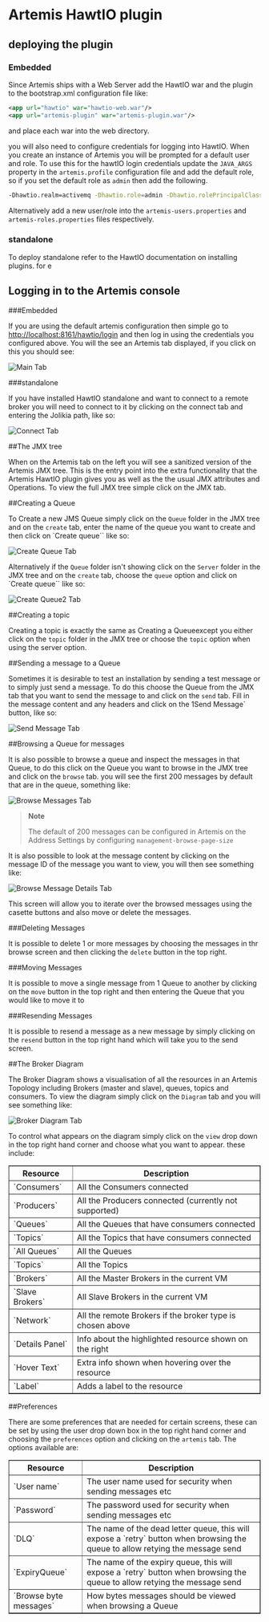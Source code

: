 # Artemis HawtIO plugin

## deploying the plugin

### Embedded

Since Artemis ships with a Web Server add the HawtIO war and the plugin to the bootstrap.xml configuration file like:

```xml
<app url="hawtio" war="hawtio-web.war"/>
<app url="artemis-plugin" war="artemis-plugin.war"/>
```

and place each war into the web directory.

you will also need to configure credentials for logging into HawtIO. When you create an instance of Artemis you will be 
prompted for a default user and role. To use this for the hawtIO login credentials update the `JAVA_ARGS` property in the
`artemis.profile` configuration file and add the default role, so if you set the default role as `admin` then add the following.

```bash
-Dhawtio.realm=activemq -Dhawtio.role=admin -Dhawtio.rolePrincipalClasses=org.apache.activemq.artemis.spi.core.security.jaas.RolePrincipal
```

Alternatively add a new user/role into the `artemis-users.properties` and `artemis-roles.properties` files respectively.

### standalone

To deploy standalone refer to the HawtIO documentation on installing plugins. for e

## Logging in to the Artemis console

###Embedded

If you are using the default artemis configuration then simple go to [http://localhost:8161/hawtio/login](http://localhost:8161/hawtio/login)
and then log in using the credentials you configured above. You will the see an Artemis tab displayed, if you click on
this you should see:

![Main Tab](images/maintab.jpg)

###standalone

If you have installed HawtIO standalone and want to connect to a remote broker you will need to connect to it by clicking 
on the connect tab and entering the Jolikia path, like so:

![Connect Tab](images/connecttab.jpg)

##The JMX tree

When on the Artemis tab on the left you will see a sanitized version of the Artemis JMX tree. This is the entry point into
the extra functionality that the Artemis HawtIO plugin gives you as well as the the usual JMX attributes and Operations.
To view the full JMX tree simple click on the JMX tab.

##Creating a Queue

To Create a new JMS Queue simply click on the `Queue` folder in the JMX tree and on the `create` tab, enter the name of
the queue you want to create and then click on `Create queue`` like so:

![Create Queue Tab](images/createQueue.jpg)

Alternatively if the `Queue` folder isn't showing click on the `Server` folder in the JMX tree and on the `create` tab, 
choose the `queue` option and click on `Create queue`` like so:

![Create Queue2 Tab](images/createQueue2.jpg)

##Creating a topic

Creating a topic is exactly the same as Creating a Queueexcept you either click on the `topic` folder in the JMX tree or
 choose the `topic` option when using the server option.
 
##Sending a message to a Queue

Sometimes it is desirable to test an installation by sending a test message or to simply just send a message. To do this 
choose the Queue from the JMX tab that you want to send the message to and click on the `send` tab. Fill in the message
 content and any headers and click on the 1Send Message` button, like so:
 
![Send Message Tab](images/sendMessage.jpg) 

##Browsing a Queue for messages

It is also possible to browse a queue and inspect the messages in that Queue, to do this click on the Queue you want to 
browse in the JMX tree and click on the `browse` tab. you will see the first 200 messages by default that are in the queue,
 something like:
 
 
 
![Browse Messages Tab](images/browseMessages.jpg)

> **Note**
>
> The default of 200 messages can be configured in Artemis on the Address Settings by configuring `management-browse-page-size`
 
It is also possible to look at the message content by clicking on the message ID of the message you want to view, you will
then see something like:

![Browse Message Details Tab](images/browseMessageDetails.jpg)

This screen will allow you to iterate over the browsed messages using the casette buttons and also move or delete the messages.

###Deleting Messages
 
It is possible to delete 1 or more messages by choosing the messages in thr browse screen and then clicking the `delete` 
button in the top right.

###Moving Messages

It is possible to move a single message from 1 Queue to another by clicking on the `move` button in the top right and then
entering the Queue that you would like to move it to

###Resending Messages

It is possible to resend a message as a new message by simply clicking on the `resend` button in the top right hand which 
will take you to the send screen.

##The Broker Diagram

The Broker Diagram shows a visualisation of all the resources in an Artemis Topology including Brokers (master and slave),
queues, topics and consumers. To view the diagram simply click on the `Diagram` tab and you will see something like:

![Broker Diagram Tab](images/brokerDiagram.jpg)

To control what appears on the diagram simply click on the `view` drop down in the top right hand corner and choose what 
you want to appear. these include:

<table summary="Available Diagram Resources" border="1">
    <colgroup>
        <col/>
        <col/>
    </colgroup>
    <thead>
    <tr>
        <th>Resource</th>
        <th>Description</th>
    </tr>
    </thead>
    <tbody>
    <tr>
        <td>`Consumers`</td>
        <td>All the Consumers connected</td>
    </tr>    
    <tr>
        <td>`Producers`</td>
        <td>All the Producers connected (currently not supported)</td>
    </tr>
    <tr>
        <td>`Queues`</td>
        <td>All the Queues that have consumers connected</td>
    </tr>
    <tr>
        <td>`Topics`</td>
        <td>All the Topics that have consumers connected</td>
    </tr>
    <tr>
        <td>`All Queues`</td>
        <td>All the Queues</td>
    </tr>
    <tr>
        <td>`Topics`</td>
        <td>All the Topics</td>
    </tr>
    <tr>
        <td>`Brokers`</td>
        <td>All the Master Brokers in the current VM</td>
    </tr>
    <tr>
        <td>`Slave Brokers`</td>
        <td>All Slave Brokers in the current VM</td>
    </tr> 
    <tr>
        <td>`Network`</td>
        <td>All the remote Brokers if the broker type is chosen above</td>
    </tr>
    <tr>
        <td>`Details Panel`</td>
        <td>Info about the highlighted resource shown on the right</td>
    </tr> 
    <tr>
        <td>`Hover Text`</td>
        <td>Extra info shown when hovering over the resource</td>
    </tr>
    <tr>
        <td>`Label`</td>
        <td>Adds a label to the resource</td>
    </tr>
    </tbody>
</table>

##Preferences

There are some preferences that are needed for certain screens, these can be set by using the user drop down box in the 
top right hand corner and choosing the `preferences` option and clicking on the `artemis` tab. The options available are:
 
 
<table summary="Available Diagram Resources" border="1">
    <colgroup>
        <col/>
        <col/>
    </colgroup>
    <thead>
    <tr>
        <th>Resource</th>
        <th>Description</th>
    </tr>
    </thead>
    <tbody>
    <tr>
        <td>`User name`</td>
        <td>The user name used for security when sending messages etc</td>
    </tr>    
    <tr>
        <td>`Password`</td>
        <td>The password used for security when sending messages etc</td>
    </tr> 
    <tr>
        <td>`DLQ`</td>
        <td>The name of the dead letter queue, this will expose a `retry` button when browsing the queue to allow retying the message send</td>
    </tr>    
    <tr>
        <td>`ExpiryQueue`</td>
        <td>The name of the expiry queue, this will expose a `retry` button when browsing the queue to allow retying the message send</td>
    </tr>    
    <tr>
        <td>`Browse byte messages`</td>
        <td>How bytes messages should be viewed when browsing a Queue</td>
    </tr>       
    </tbody>
</table>
 
 



